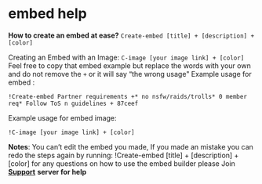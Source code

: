 # embed help

**How to create an embed at ease?** `Create-embed [title] + [description] + [color]`

Creating an Embed with an Image: `C-image [your image link] + [color]` Feel free to copy that embed example but replace the words with your own and do not remove the `+` or it will say “the wrong usage" Example usage for embed :

```
!Create-embed Partner requirements +* no nsfw/raids/trolls* 0 member req* Follow ToS n guidelines + 87ceef​
```

Example usage for embed image:

```
!C-image [your image link] + [color]
```

**Notes**: You can’t edit the embed you made, If you made an mistake you can redo the steps again by running: !Create-embed \[title] + \[description] + \[color] for any questions on how to use the embed builder please Join [**Support**](https://discord.gg/2EbynXsv3s) **server for help**
